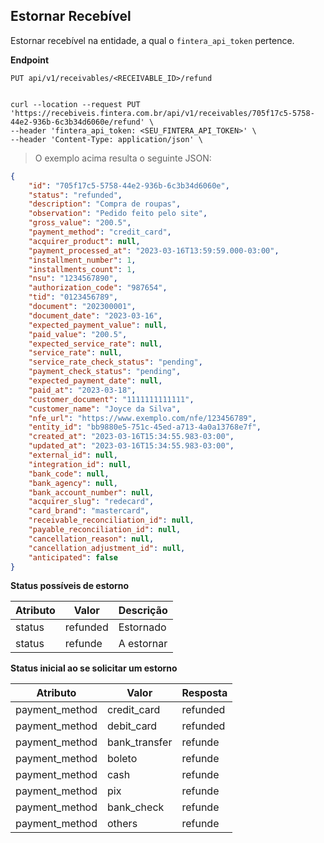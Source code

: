## Estornar Recebível

Estornar recebível na entidade, a qual o `fintera_api_token` pertence.

**Endpoint**

`PUT api/v1/receivables/<RECEIVABLE_ID>/refund`

```shell

curl --location --request PUT 'https://recebiveis.fintera.com.br/api/v1/receivables/705f17c5-5758-44e2-936b-6c3b34d6060e/refund' \
--header 'fintera_api_token: <SEU_FINTERA_API_TOKEN>' \
--header 'Content-Type: application/json' \
```

> O exemplo acima resulta o seguinte JSON:

```json
{
    "id": "705f17c5-5758-44e2-936b-6c3b34d6060e",
    "status": "refunded",
    "description": "Compra de roupas",
    "observation": "Pedido feito pelo site",
    "gross_value": "200.5",
    "payment_method": "credit_card",
    "acquirer_product": null,
    "payment_processed_at": "2023-03-16T13:59:59.000-03:00",
    "installment_number": 1,
    "installments_count": 1,
    "nsu": "1234567890",
    "authorization_code": "987654",
    "tid": "0123456789",
    "document": "202300001",
    "document_date": "2023-03-16",
    "expected_payment_value": null,
    "paid_value": "200.5",
    "expected_service_rate": null,
    "service_rate": null,
    "service_rate_check_status": "pending",
    "payment_check_status": "pending",
    "expected_payment_date": null,
    "paid_at": "2023-03-18",
    "customer_document": "1111111111111",
    "customer_name": "Joyce da Silva",
    "nfe_url": "https://www.exemplo.com/nfe/123456789",
    "entity_id": "bb9880e5-751c-45ed-a713-4a0a13768e7f",
    "created_at": "2023-03-16T15:34:55.983-03:00",
    "updated_at": "2023-03-16T15:34:55.983-03:00",
    "external_id": null,
    "integration_id": null,
    "bank_code": null,
    "bank_agency": null,
    "bank_account_number": null,
    "acquirer_slug": "redecard",
    "card_brand": "mastercard",
    "receivable_reconciliation_id": null,
    "payable_reconciliation_id": null,
    "cancellation_reason": null,
    "cancellation_adjustment_id": null,
    "anticipated": false
}
```

**Status possíveis de estorno**

Atributo  | Valor | Descrição
--------- | ----------- | -----------
status | refunded | Estornado
status | refunde | A estornar

**Status inicial ao se solicitar um estorno**

Atributo  | Valor | Resposta
--------- | ----------- | -----------
payment_method | credit_card | refunded
payment_method | debit_card | refunded
payment_method | bank_transfer | refunde
payment_method | boleto | refunde
payment_method | cash | refunde
payment_method | pix | refunde
payment_method | bank_check | refunde
payment_method | others | refunde